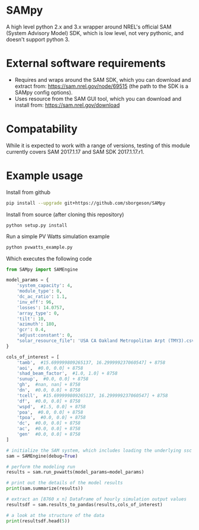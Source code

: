 # SAMpy
A high level python 2.x and 3.x wrapper around NREL's official SAM (System Advisory Model) SDK, which is low level, not very pythonic, and doesn't support python 3.

# External software requirements
* Requires and wraps around the SAM SDK, which you can download and extract from: https://sam.nrel.gov/node/69515 (the path to the SDK is a SAMpy config options).
* Uses resource from the SAM GUI tool, which you can download and install from: https://sam.nrel.gov/download

# Compatability
While it is expected to work with a range of versions, testing of this module currently covers SAM 2017.1.17 and SAM SDK 2017.1.17.r1.

# Example usage

Install from github
```sh
pip install --upgrade git+https://github.com/sborgeson/SAMpy
```
Install from source (after cloning this repository)
```
python setup.py install
```
Run a simple PV Watts simulation example
```sh
python pvwatts_example.py
```
Which executes the following code

```python
from SAMpy import SAMEngine

model_params = {
    'system_capacity': 4,
    'module_type': 0,
    'dc_ac_ratio': 1.1,
    'inv_eff': 96,
    'losses': 14.0757,
    'array_type': 0,
    'tilt': 10,
    'azimuth': 180,
    'gcr': 0.4,
    'adjust:constant': 0,
    "solar_resource_file": 'USA CA Oakland Metropolitan Arpt (TMY3).csv'
}

cols_of_interest = [
    'tamb',  #15.699999809265137, 16.299999237060547] + 8758
    'aoi',  #0.0, 0.0] + 8758
    'shad_beam_factor',  #1.0, 1.0] + 8758
    'sunup',  #0.0, 0.0] + 8758
    'gh',  #nan, nan] + 8758
    'dn',  #0.0, 0.0] + 8758
    'tcell',  #15.699999809265137, 16.299999237060547] + 8758
    'df',  #0.0, 0.0] + 8758
    'wspd',  #1.5, 0.0] + 8758
    'poa',  #0.0, 0.0] + 8758
    'tpoa',  #0.0, 0.0] + 8758
    'dc',  #0.0, 0.0] + 8758
    'ac',  #0.0, 0.0] + 8758
    'gen'  #0.0, 0.0] + 8758
]

# initialize the SAM system, which includes loading the underlying ssc shared library
sam = SAMEngine(debug=True)

# perform the modeling run
results = sam.run_pvwatts(model_params=model_params)

# print out the details of the model results
print(sam.summarize(results))

# extract an [8760 x n] DataFrame of hourly simulation output values
resultsdf = sam.results_to_pandas(results,cols_of_interest)

# a look at the structure of the data
print(resultsdf.head(5))
```
